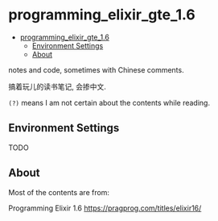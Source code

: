 # programming_elixir_gte_1.6

- [programming_elixir_gte_1.6](#programming_elixir_gte_16)
  - [Environment Settings](#environment-settings)
  - [About](#about)

notes and code, sometimes with Chinese comments.

搞着玩儿的读书笔记, 会掺中文.

`(?)` means I am not certain about the contents while reading.

## Environment Settings

TODO

## About

Most of the contents are from:

Programming Elixir 1.6
https://pragprog.com/titles/elixir16/
